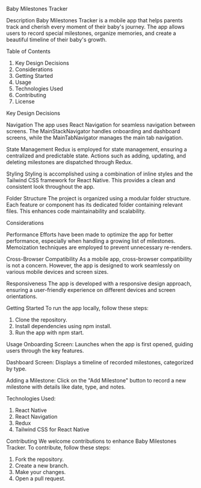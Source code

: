 Baby Milestones Tracker

Description
Baby Milestones Tracker is a mobile app that helps parents track and cherish every moment of their baby's journey. The app allows users to record special milestones, organize memories, and create a beautiful timeline of their baby's growth.

Table of Contents
1. Key Design Decisions
2. Considerations
3. Getting Started
4. Usage
5. Technologies Used
6. Contributing
7. License

Key Design Decisions

Navigation
The app uses React Navigation for seamless navigation between screens. The MainStackNavigator handles onboarding and dashboard screens, while the MainTabNavigator manages the main tab navigation.

State Management
Redux is employed for state management, ensuring a centralized and predictable state. Actions such as adding, updating, and deleting milestones are dispatched through Redux.

Styling
Styling is accomplished using a combination of inline styles and the Tailwind CSS framework for React Native. This provides a clean and consistent look throughout the app.

Folder Structure
The project is organized using a modular folder structure. Each feature or component has its dedicated folder containing relevant files. This enhances code maintainability and scalability.

Considerations

Performance
Efforts have been made to optimize the app for better performance, especially when handling a growing list of milestones. Memoization techniques are employed to prevent unnecessary re-renders.

Cross-Browser Compatibility
As a mobile app, cross-browser compatibility is not a concern. However, the app is designed to work seamlessly on various mobile devices and screen sizes.

Responsiveness
The app is developed with a responsive design approach, ensuring a user-friendly experience on different devices and screen orientations.

Getting Started
To run the app locally, follow these steps:
1. Clone the repository.
2. Install dependencies using npm install.
3. Run the app with npm start.

Usage
Onboarding Screen: Launches when the app is first opened, guiding users through the key features.

Dashboard Screen: Displays a timeline of recorded milestones, categorized by type.

Adding a Milestone: Click on the "Add Milestone" button to record a new milestone with details like date, type, and notes.

Technologies Used:
1. React Native
2. React Navigation
3. Redux
4. Tailwind CSS for React Native

Contributing
We welcome contributions to enhance Baby Milestones Tracker. To contribute, follow these steps:
1. Fork the repository.
2. Create a new branch.
3. Make your changes.
4. Open a pull request.
